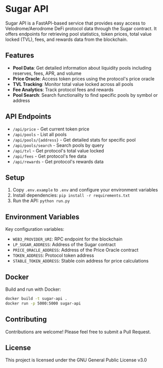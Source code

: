 # Sugar API

Sugar API is a FastAPI-based service that provides easy access to Velodrome/Aerodrome DeFi protocol data through the Sugar contract. It offers endpoints for retrieving pool statistics, token prices, total value locked (TVL), fees, and rewards data from the blockchain.

## Features

- **Pool Data**: Get detailed information about liquidity pools including reserves, fees, APR, and volume
- **Price Oracle**: Access token prices using the protocol's price oracle
- **TVL Tracking**: Monitor total value locked across all pools
- **Fee Analytics**: Track protocol fees and rewards
- **Pool Search**: Search functionality to find specific pools by symbol or address

## API Endpoints

- `/api/price` - Get current token price
- `/api/pools` - List all pools
- `/api/pools/{address}` - Get detailed stats for specific pool
- `/api/pools/search` - Search pools by query
- `/api/tvl` - Get protocol's total value locked
- `/api/fees` - Get protocol's fee data
- `/api/rewards` - Get protocol's rewards data

## Setup

1. Copy `.env.example` to `.env` and configure your environment variables
2. Install dependencies: `pip install -r requirements.txt`
3. Run the API: `python run.py`

## Environment Variables

Key configuration variables:
- `WEB3_PROVIDER_URI`: RPC endpoint for the blockchain
- `LP_SUGAR_ADDRESS`: Address of the Sugar contract
- `PRICE_ORACLE_ADDRESS`: Address of the Price Oracle contract
- `TOKEN_ADDRESS`: Protocol token address
- `STABLE_TOKEN_ADDRESS`: Stable coin address for price calculations

## Docker

Build and run with Docker:
```bash
docker build -t sugar-api .
docker run -p 5000:5000 sugar-api
```

## Contributing

Contributions are welcome! Please feel free to submit a Pull Request.

## License

This project is licensed under the GNU General Public License v3.0
